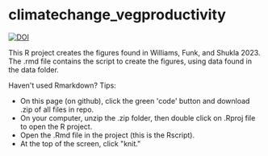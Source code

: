 # climatechange_vegproductivity

<a href="https://zenodo.org/badge/latestdoi/607842634"><img src="https://zenodo.org/badge/607842634.svg" alt="DOI"></a>


This R project creates the figures found in Williams, Funk, and Shukla 2023. The .rmd file contains the script to create the figures, using data found in the data folder. 

Haven't used Rmarkdown? Tips:
- On this page (on github), click the green 'code' button and download .zip of all files in repo.
- On your computer, unzip the .zip folder, then double click on .Rproj file to open the R project. 
- Open the .Rmd file in the project (this is the Rscript).
- At the top of the screen, click "knit."
